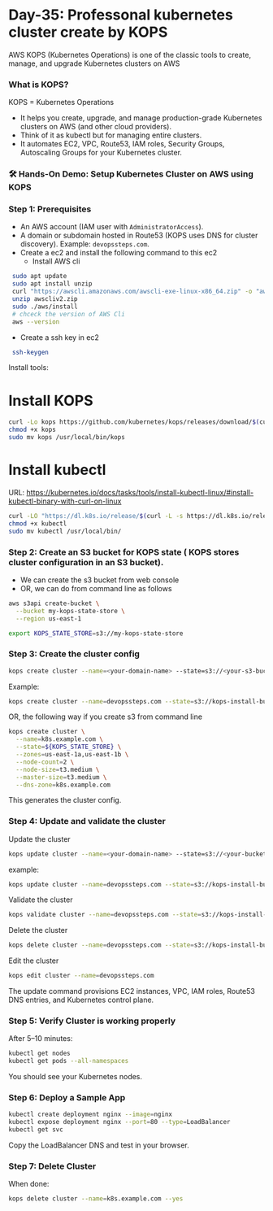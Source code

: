 # Day-35: Professonal kubernetes cluster create by KOPS

AWS KOPS (Kubernetes Operations) is one of the classic tools to create, manage, and upgrade Kubernetes clusters on AWS

### What is KOPS?
KOPS = Kubernetes Operations
 - It helps you create, upgrade, and manage production-grade Kubernetes clusters on AWS (and other cloud providers).
 - Think of it as kubectl but for managing entire clusters.
 - It automates EC2, VPC, Route53, IAM roles, Security Groups, Autoscaling Groups for your Kubernetes cluster.

### 🛠 Hands-On Demo: Setup Kubernetes Cluster on AWS using KOPS
### Step 1: Prerequisites
 - An AWS account (IAM user with ```AdministratorAccess```).
 - A domain or subdomain hosted in Route53 (KOPS uses DNS for cluster discovery). Example: ```devopssteps.com```.
 - Create a ec2 and install the following command to this ec2
   - Install AWS cli 
  ```sh
   sudo apt update
   sudo apt install unzip
   curl "https://awscli.amazonaws.com/awscli-exe-linux-x86_64.zip" -o "awscliv2.zip"
   unzip awscliv2.zip
   sudo ./aws/install
   # chceck the version of AWS Cli
   aws --version
 ```
  - Create a ssh key in ec2
```sh
 ssh-keygen
```

Install tools:
# Install KOPS
```sh
curl -Lo kops https://github.com/kubernetes/kops/releases/download/$(curl -s https://api.github.com/repos/kubernetes/kops/releases/latest | grep tag_name | cut -d '"' -f 4)/kops-linux-amd64
chmod +x kops
sudo mv kops /usr/local/bin/kops
```
# Install kubectl
URL: https://kubernetes.io/docs/tasks/tools/install-kubectl-linux/#install-kubectl-binary-with-curl-on-linux
```sh
curl -LO "https://dl.k8s.io/release/$(curl -L -s https://dl.k8s.io/release/stable.txt)/bin/linux/amd64/kubectl"
chmod +x kubectl
sudo mv kubectl /usr/local/bin/
```
### Step 2: Create an S3 bucket for KOPS state ( KOPS stores cluster configuration in an S3 bucket).
- We can create the s3 bucket from web console
- OR, we can do from command line as follows
```sh
aws s3api create-bucket \
  --bucket my-kops-state-store \
  --region us-east-1

export KOPS_STATE_STORE=s3://my-kops-state-store
```
### Step 3: Create the cluster config
```sh
kops create cluster --name=<your-domain-name> --state=s3://<your-s3-bucket-name> --zones=us-east-1a,us-east-1b --node-count=2 --node-size=t3.small --control-plane-size=t3.medium --dns-zone=<your-domain-name> --node-volume-size=12 --control-plane-volume-size=12 --ssh-public-key ~/.ssh/<your ssh public key in ec2 which is .pub>
```
Example:
```sh
kops create cluster --name=devopssteps.com --state=s3://kops-install-bucket --zones=us-east-1a,us-east-1b --node-count=2 --node-size=t3.small --control-plane-size=t3.medium --dns-zone=devopssteps.com --node-volume-size=12 --control-plane-volume-size=12 --ssh-public-key ~/.ssh/id_ed25519.pub
```
OR, the following way if you create s3 from command line
```sh
kops create cluster \
  --name=k8s.example.com \
  --state=${KOPS_STATE_STORE} \
  --zones=us-east-1a,us-east-1b \
  --node-count=2 \
  --node-size=t3.medium \
  --master-size=t3.medium \
  --dns-zone=k8s.example.com
```
This generates the cluster config.

### Step 4: Update and validate the cluster
Update the cluster
```sh
kops update cluster --name=<your-domain-name> --state=s3://<your-bucket-name> --yes –admin
```
example:
```sh
kops update cluster --name=devopssteps.com --state=s3://kops-install-bucket --yes --admin
```
Validate the cluster
```sh
kops validate cluster --name=devopssteps.com --state=s3://kops-install-bucket 
```
Delete the cluster 
```sh
kops delete cluster --name=devopssteps.com --state=s3://kops-install-bucket --yes 
```
Edit the cluster 
```sh
kops edit cluster --name=devopssteps.com
```
The update command provisions EC2 instances, VPC, IAM roles, Route53 DNS entries, and Kubernetes control plane.

### Step 5: Verify Cluster is working properly 
After 5–10 minutes:
```sh
kubectl get nodes
kubectl get pods --all-namespaces
```
You should see your Kubernetes nodes.

### Step 6: Deploy a Sample App
```sh
kubectl create deployment nginx --image=nginx
kubectl expose deployment nginx --port=80 --type=LoadBalancer
kubectl get svc
```
Copy the LoadBalancer DNS and test in your browser.

### Step 7: Delete Cluster
When done:
```sh
kops delete cluster --name=k8s.example.com --yes
```


